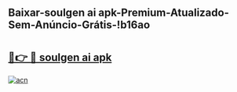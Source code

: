 
## Baixar-soulgen ai apk-Premium-Atualizado-Sem-Anúncio-Grátis-!b16ao

# <h2><a href="https://andorid.site?title=soulgen_ai_apk&ref=27">🔗👉 🔴 soulgen ai apk</a></h2>

[![acn](https://github.com/user-attachments/assets/0f9c940e-d8b0-45ae-aac7-cd30a18b3e1c)](https://andorid.site?title=soulgen_ai_apk&ref=27)

